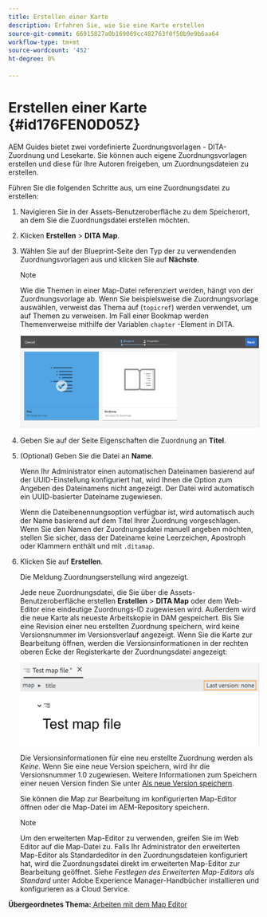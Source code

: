 ```yaml
---
title: Erstellen einer Karte
description: Erfahren Sie, wie Sie eine Karte erstellen
source-git-commit: 66915827a0b169069cc482763f0f50b9e9b6aa64
workflow-type: tm+mt
source-wordcount: '452'
ht-degree: 0%

---
```



# Erstellen einer Karte {#id176FEN0D05Z}

AEM Guides bietet zwei vordefinierte Zuordnungsvorlagen - DITA-Zuordnung und Lesekarte. Sie können auch eigene Zuordnungsvorlagen erstellen und diese für Ihre Autoren freigeben, um Zuordnungsdateien zu erstellen.

Führen Sie die folgenden Schritte aus, um eine Zuordnungsdatei zu erstellen:

1. Navigieren Sie in der Assets-Benutzeroberfläche zu dem Speicherort, an dem Sie die Zuordnungsdatei erstellen möchten.

1. Klicken **Erstellen** \> **DITA Map**.

1. Wählen Sie auf der Blueprint-Seite den Typ der zu verwendenden Zuordnungsvorlagen aus und klicken Sie auf **Nächste**.

   >[!NOTE]
   >
   > Wie die Themen in einer Map-Datei referenziert werden, hängt von der Zuordnungsvorlage ab. Wenn Sie beispielsweise die Zuordnungsvorlage auswählen, verweist das Thema auf \(`topicref`\) werden verwendet, um auf Themen zu verweisen. Im Fall einer Bookmap werden Themenverweise mithilfe der Variablen `chapter` -Element in DITA.

   ![](images/map-template.png)

1. Geben Sie auf der Seite Eigenschaften die Zuordnung an **Titel**.

1. \(Optional\) Geben Sie die Datei an **Name**.

   Wenn Ihr Administrator einen automatischen Dateinamen basierend auf der UUID-Einstellung konfiguriert hat, wird Ihnen die Option zum Angeben des Dateinamens nicht angezeigt. Der Datei wird automatisch ein UUID-basierter Dateiname zugewiesen.

   Wenn die Dateibenennungsoption verfügbar ist, wird automatisch auch der Name basierend auf dem Titel Ihrer Zuordnung vorgeschlagen. Wenn Sie den Namen der Zuordnungsdatei manuell angeben möchten, stellen Sie sicher, dass der Dateiname keine Leerzeichen, Apostroph oder Klammern enthält und mit `.ditamap`.

1. Klicken Sie auf **Erstellen**.

   Die Meldung Zuordnungserstellung wird angezeigt.

   Jede neue Zuordnungsdatei, die Sie über die Assets-Benutzeroberfläche erstellen **Erstellen** \> **DITA Map** oder dem Web-Editor eine eindeutige Zuordnungs-ID zugewiesen wird. Außerdem wird die neue Karte als neueste Arbeitskopie in DAM gespeichert. Bis Sie eine Revision einer neu erstellten Zuordnung speichern, wird keine Versionsnummer im Versionsverlauf angezeigt. Wenn Sie die Karte zur Bearbeitung öffnen, werden die Versionsinformationen in der rechten oberen Ecke der Registerkarte der Zuordnungsdatei angezeigt:

   ![](images/first-version-map-none.png)

   Die Versionsinformationen für eine neu erstellte Zuordnung werden als *Keine*. Wenn Sie eine neue Version speichern, wird ihr die Versionsnummer 1.0 zugewiesen. Weitere Informationen zum Speichern einer neuen Version finden Sie unter [Als neue Version speichern](web-editor-features.md#save-as-new-version-id209ME400GXA).

   Sie können die Map zur Bearbeitung im konfigurierten Map-Editor öffnen oder die Map-Datei im AEM-Repository speichern.

   >[!NOTE]
   >
   > Um den erweiterten Map-Editor zu verwenden, greifen Sie im Web Editor auf die Map-Datei zu. Falls Ihr Administrator den erweiterten Map-Editor als Standardeditor in den Zuordnungsdateien konfiguriert hat, wird die Zuordnungsdatei direkt im erweiterten Map-Editor zur Bearbeitung geöffnet. Siehe *Festlegen des Erweiterten Map-Editors als Standard* unter Adobe Experience Manager-Handbücher installieren und konfigurieren as a Cloud Service.


**Übergeordnetes Thema:**[ Arbeiten mit dem Map Editor](map-editor.md)

